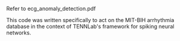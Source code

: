 Refer to ecg_anomaly_detection.pdf

This code was written specifically to act on the MIT-BIH arrhythmia database in the context of TENNLab's framework for spiking neural networks.